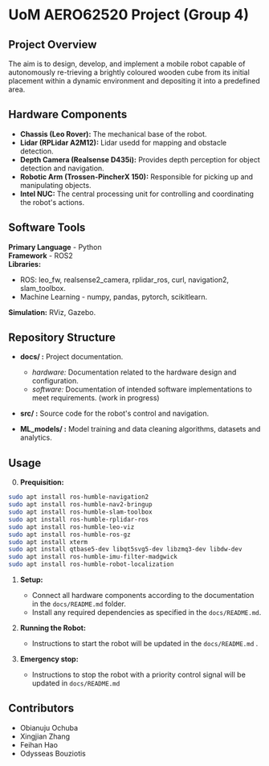 # UoM AERO62520 Project (Group 4)

## Project Overview

The aim is to design, develop, and implement a mobile robot capable of autonomously re-trieving a brightly coloured wooden cube from its initial placement within a dynamic environment and depositing it into a predefined area.

## Hardware Components

- **Chassis (Leo Rover):** The mechanical base of the robot.
- **Lidar (RPLidar A2M12):** Lidar usedd for mapping and obstacle detection.
- **Depth Camera (Realsense D435i):** Provides depth perception for object detection and navigation.
- **Robotic Arm (Trossen-PincherX 150):** Responsible for picking up and manipulating objects.
- **Intel NUC:** The central processing unit for controlling and coordinating the robot's actions.

## Software Tools

**Primary Language** - Python \
**Framework** - ROS2 \
**Libraries:**
- ROS: leo_fw, realsense2_camera, rplidar_ros, curl, navigation2, slam_toolbox.
- Machine Learning - numpy, pandas, pytorch, scikitlearn.

**Simulation:**  RViz, Gazebo.

## Repository Structure

- **docs/ :** Project documentation.
  - *hardware:* Documentation related to the hardware design and configuration.
  - *software:* Documentation of intended software implementations to meet requirements. (work in progress)

- **src/ :** Source code for the robot's control and navigation.

- **ML_models/ :** Model training and data cleaning algorithms,  datasets and analytics.


## Usage
0. **Prequisition:**
```bash
sudo apt install ros-humble-navigation2
sudo apt install ros-humble-nav2-bringup
sudo apt install ros-humble-slam-toolbox
sudo apt install ros-humble-rplidar-ros
sudo apt install ros-humble-leo-viz
sudo apt install ros-humble-ros-gz
sudo apt install xterm
sudo apt install qtbase5-dev libqt5svg5-dev libzmq3-dev libdw-dev
sudo apt install ros-humble-imu-filter-madgwick
sudo apt install ros-humble-robot-localization
```
1. **Setup:**
   - Connect all hardware components according to the documentation in the `docs/README.md` folder.
   - Install any required dependencies as specified in the `docs/README.md`.

2. **Running the Robot:**
   - Instructions to start the robot will be updated in the `docs/README.md` .

3. **Emergency stop:**
   - Instructions to stop the robot with a priority control signal will be updated in `docs/README.md`

## Contributors

- Obianuju Ochuba
- Xingjian Zhang
- Feihan Hao
- Odysseas Bouziotis
  


